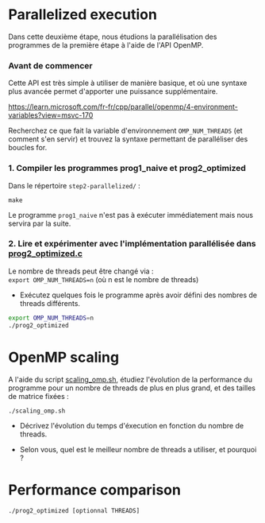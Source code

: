 # Parallelized execution
Dans cette deuxième étape, nous étudions la parallélisation des programmes de la première étape à l'aide de l'API OpenMP.

### **Avant de commencer**

Cette API est très simple à utiliser de manière basique, et où une syntaxe plus avancée permet d'apporter une puissance supplémentaire.


https://learn.microsoft.com/fr-fr/cpp/parallel/openmp/4-environment-variables?view=msvc-170

Recherchez ce que fait la variable d'environnement `OMP_NUM_THREADS` (et comment s'en servir) et trouvez la syntaxe permettant de paralléliser des boucles for.


### **1. Compiler les programmes prog1_naive et prog2_optimized**
Dans le répertoire `step2-parallelized/` :

```make```

Le programme `prog1_naive` n'est pas à exécuter immédiatement mais nous servira par la suite.

### **2. Lire et expérimenter avec l'implémentation parallélisée dans [prog2_optimized.c](./prog2_optimized.c)**

Le nombre de threads peut être changé via :  
```export OMP_NUM_THREADS=n``` (où n est le nombre de threads)

- Exécutez quelques fois le programme après avoir défini des nombres de threads différents.

```bash
export OMP_NUM_THREADS=n
./prog2_optimized
```

# OpenMP scaling

A l'aide du script [scaling_omp.sh](./scaling_omp.sh), étudiez l'évolution de la performance du programme pour un nombre de threads de plus en plus grand, et des tailles de matrice fixées :
```
./scaling_omp.sh
```

- Décrivez l'évolution du temps d'éxecution en fonction du nombre de threads.

- Selon vous, quel est le meilleur nombre de threads a utiliser, et pourquoi ?

# Performance comparison

```
./prog2_optimized [optionnal THREADS]
```